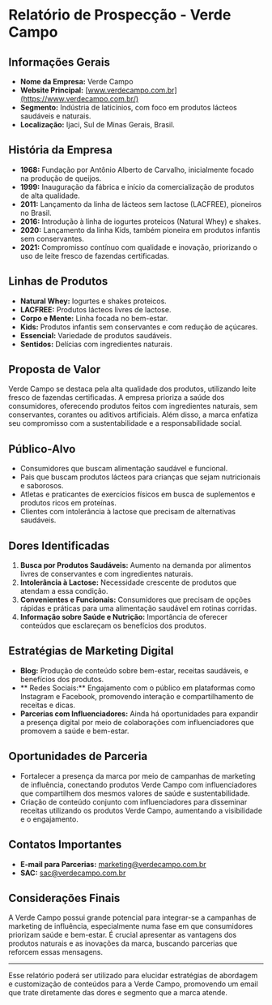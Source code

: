 # Relatório de Prospecção - Verde Campo

## Informações Gerais
- **Nome da Empresa:** Verde Campo
- **Website Principal:** [www.verdecampo.com.br](https://www.verdecampo.com.br/)
- **Segmento:** Indústria de laticínios, com foco em produtos lácteos saudáveis e naturais.
- **Localização:** Ijaci, Sul de Minas Gerais, Brasil.

## História da Empresa
- **1968:** Fundação por Antônio Alberto de Carvalho, inicialmente focado na produção de queijos.
- **1999:** Inauguração da fábrica e início da comercialização de produtos de alta qualidade.
- **2011:** Lançamento da linha de lácteos sem lactose (LACFREE), pioneiros no Brasil.
- **2016:** Introdução à linha de iogurtes proteicos (Natural Whey) e shakes.
- **2020:** Lançamento da linha Kids, também pioneira em produtos infantis sem conservantes.
- **2021:** Compromisso contínuo com qualidade e inovação, priorizando o uso de leite fresco de fazendas certificadas.

## Linhas de Produtos
- **Natural Whey:** Iogurtes e shakes proteicos.
- **LACFREE:** Produtos lácteos livres de lactose.
- **Corpo e Mente:** Linha focada no bem-estar.
- **Kids:** Produtos infantis sem conservantes e com redução de açúcares.
- **Essencial:** Variedade de produtos saudáveis.
- **Sentidos:** Delícias com ingredientes naturais.

## Proposta de Valor
Verde Campo se destaca pela alta qualidade dos produtos, utilizando leite fresco de fazendas certificadas. A empresa prioriza a saúde dos consumidores, oferecendo produtos feitos com ingredientes naturais, sem conservantes, corantes ou aditivos artificiais. Além disso, a marca enfatiza seu compromisso com a sustentabilidade e a responsabilidade social.

## Público-Alvo
- Consumidores que buscam alimentação saudável e funcional.
- Pais que buscam produtos lácteos para crianças que sejam nutricionais e saborosos.
- Atletas e praticantes de exercícios físicos em busca de suplementos e produtos ricos em proteínas.
- Clientes com intolerância à lactose que precisam de alternativas saudáveis.

## Dores Identificadas
1. **Busca por Produtos Saudáveis:** Aumento na demanda por alimentos livres de conservantes e com ingredientes naturais.
2. **Intolerância à Lactose:** Necessidade crescente de produtos que atendam a essa condição.
3. **Convenientes e Funcionais:** Consumidores que precisam de opções rápidas e práticas para uma alimentação saudável em rotinas corridas.
4. **Informação sobre Saúde e Nutrição:** Importância de oferecer conteúdos que esclareçam os benefícios dos produtos.

## Estratégias de Marketing Digital
- **Blog:** Produção de conteúdo sobre bem-estar, receitas saudáveis, e benefícios dos produtos.
- ** Redes Sociais:** Engajamento com o público em plataformas como Instagram e Facebook, promovendo interação e compartilhamento de receitas e dicas.
- **Parcerias com Influenciadores:** Ainda há oportunidades para expandir a presença digital por meio de colaborações com influenciadores que promovem a saúde e bem-estar.

## Oportunidades de Parceria
- Fortalecer a presença da marca por meio de campanhas de marketing de influência, conectando produtos Verde Campo com influenciadores que compartilhem dos mesmos valores de saúde e sustentabilidade.
- Criação de conteúdo conjunto com influenciadores para disseminar receitas utilizando os produtos Verde Campo, aumentando a visibilidade e o engajamento.

## Contatos Importantes
- **E-mail para Parcerias:** marketing@verdecampo.com.br
- **SAC:** sac@verdecampo.com.br

## Considerações Finais
A Verde Campo possui grande potencial para integrar-se a campanhas de marketing de influência, especialmente numa fase em que consumidores priorizam saúde e bem-estar. É crucial apresentar as vantagens dos produtos naturais e as inovações da marca, buscando parcerias que reforcem essas mensagens.

---

Esse relatório poderá ser utilizado para elucidar estratégias de abordagem e customização de conteúdos para a Verde Campo, promovendo um email que trate diretamente das dores e segmento que a marca atende.